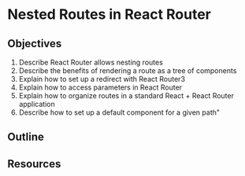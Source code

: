 # Nested Routes in React Router

## Objectives

1. Describe React Router allows nesting routes
2. Describe the benefits of rendering a route as a tree of components
3. Explain how to set up a redirect with React Router3
4. Explain how to access parameters in React Router
5. Explain how to organize routes in a standard React + React Router application
6. Describe how to set up a default component for a given path"

## Outline

## Resources
